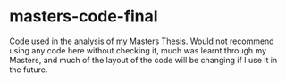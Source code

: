 # masters-code-final
 Code used in the analysis of my Masters Thesis. Would not recommend using any code here without checking it, much was learnt through my Masters, and much of the layout of the code will be changing if I use it in the future.
